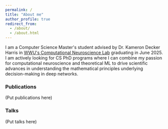 ```yaml
---
permalink: /
title: "About me"
author_profile: true
redirect_from: 
  - /about/
  - /about.html
---
```


I am a Computer Science Master's student advised by Dr. Kameron Decker Harris in [WWU's Computational Neuroscience Lab](https://glomerul.us/) graduating in June 2025. I am actively looking for CS PhD programs where I can combine my passion for computational neuroscience and theoretical ML to drive scientific advances in understanding the mathematical principles underlying decision-making in deep networks.

### Publications
(Put publications here)

### Talks
(Put talks here)

